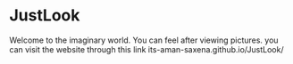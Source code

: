 # JustLook
Welcome to the imaginary world. You can feel after viewing pictures.
you can visit the website through this link
its-aman-saxena.github.io/JustLook/
